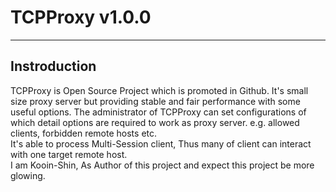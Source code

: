# TCPProxy v1.0.0
---

## Instroduction
TCPProxy is Open Source Project which is promoted in Github. 
It's small size proxy server but providing stable and fair performance with some useful options. The administrator of TCPProxy can set configurations of which detail options are required to work as proxy server. e.g. allowed clients, forbidden remote hosts etc.  
It's able to process Multi-Session client, Thus many of client can interact with one target remote host.  
I am Kooin-Shin, As Author of this project and expect this project be more glowing.

